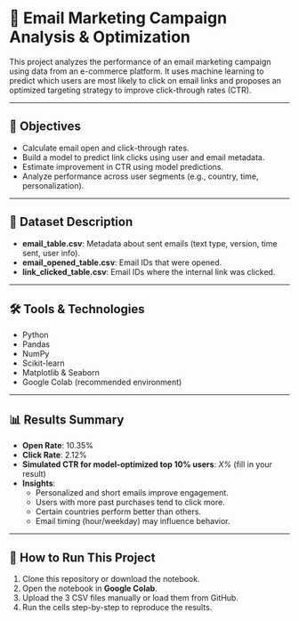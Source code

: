 # 📧 Email Marketing Campaign Analysis & Optimization

This project analyzes the performance of an email marketing campaign using data from an e-commerce platform. It uses machine learning to predict which users are most likely to click on email links and proposes an optimized targeting strategy to improve click-through rates (CTR).

---

## 🎯 Objectives

- Calculate email open and click-through rates.
- Build a model to predict link clicks using user and email metadata.
- Estimate improvement in CTR using model predictions.
- Analyze performance across user segments (e.g., country, time, personalization).

---

## 📁 Dataset Description

- **email_table.csv**: Metadata about sent emails (text type, version, time sent, user info).
- **email_opened_table.csv**: Email IDs that were opened.
- **link_clicked_table.csv**: Email IDs where the internal link was clicked.

---

## 🛠️ Tools & Technologies

- Python
- Pandas
- NumPy
- Scikit-learn
- Matplotlib & Seaborn
- Google Colab (recommended environment)

---

## 📊 Results Summary

- **Open Rate**: 10.35%
- **Click Rate**: 2.12%
- **Simulated CTR for model-optimized top 10% users**: _X%_ (fill in your result)
- **Insights**:
  - Personalized and short emails improve engagement.
  - Users with more past purchases tend to click more.
  - Certain countries perform better than others.
  - Email timing (hour/weekday) may influence behavior.

---

## 📎 How to Run This Project

1. Clone this repository or download the notebook.
2. Open the notebook in **Google Colab**.
3. Upload the 3 CSV files manually or load them from GitHub.
4. Run the cells step-by-step to reproduce the results.

